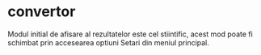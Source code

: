 # convertor
Modul initial de afisare al rezultatelor este cel stiintific, acest mod poate fi schimbat prin accesearea optiuni Setari din meniul principal.
